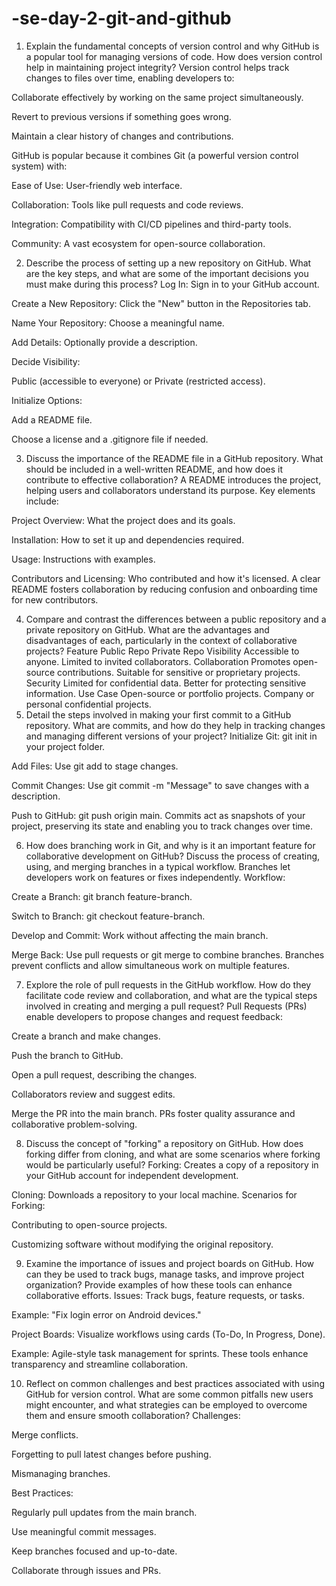 # -se-day-2-git-and-github
1. Explain the fundamental concepts of version control and why GitHub is a popular tool for managing versions of code. How does version control help in maintaining project integrity?
Version control helps track changes to files over time, enabling developers to:

Collaborate effectively by working on the same project simultaneously.

Revert to previous versions if something goes wrong.

Maintain a clear history of changes and contributions.

GitHub is popular because it combines Git (a powerful version control system) with:

Ease of Use: User-friendly web interface.

Collaboration: Tools like pull requests and code reviews.

Integration: Compatibility with CI/CD pipelines and third-party tools.

Community: A vast ecosystem for open-source collaboration.

2. Describe the process of setting up a new repository on GitHub. What are the key steps, and what are some of the important decisions you must make during this process?
Log In: Sign in to your GitHub account.

Create a New Repository: Click the "New" button in the Repositories tab.

Name Your Repository: Choose a meaningful name.

Add Details: Optionally provide a description.

Decide Visibility:

Public (accessible to everyone) or Private (restricted access).

Initialize Options:

Add a README file.

Choose a license and a .gitignore file if needed.

3. Discuss the importance of the README file in a GitHub repository. What should be included in a well-written README, and how does it contribute to effective collaboration?
A README introduces the project, helping users and collaborators understand its purpose. Key elements include:

Project Overview: What the project does and its goals.

Installation: How to set it up and dependencies required.

Usage: Instructions with examples.

Contributors and Licensing: Who contributed and how it's licensed. A clear README fosters collaboration by reducing confusion and onboarding time for new contributors.

4. Compare and contrast the differences between a public repository and a private repository on GitHub. What are the advantages and disadvantages of each, particularly in the context of collaborative projects?
Feature	Public Repo	Private Repo
Visibility	Accessible to anyone.	Limited to invited collaborators.
Collaboration	Promotes open-source contributions.	Suitable for sensitive or proprietary projects.
Security	Limited for confidential data.	Better for protecting sensitive information.
Use Case	Open-source or portfolio projects.	Company or personal confidential projects.
5. Detail the steps involved in making your first commit to a GitHub repository. What are commits, and how do they help in tracking changes and managing different versions of your project?
Initialize Git: git init in your project folder.

Add Files: Use git add to stage changes.

Commit Changes: Use git commit -m "Message" to save changes with a description.

Push to GitHub: git push origin main. Commits act as snapshots of your project, preserving its state and enabling you to track changes over time.

6. How does branching work in Git, and why is it an important feature for collaborative development on GitHub? Discuss the process of creating, using, and merging branches in a typical workflow.
Branches let developers work on features or fixes independently. Workflow:

Create a Branch: git branch feature-branch.

Switch to Branch: git checkout feature-branch.

Develop and Commit: Work without affecting the main branch.

Merge Back: Use pull requests or git merge to combine branches. Branches prevent conflicts and allow simultaneous work on multiple features.

7. Explore the role of pull requests in the GitHub workflow. How do they facilitate code review and collaboration, and what are the typical steps involved in creating and merging a pull request?
Pull Requests (PRs) enable developers to propose changes and request feedback:

Create a branch and make changes.

Push the branch to GitHub.

Open a pull request, describing the changes.

Collaborators review and suggest edits.

Merge the PR into the main branch. PRs foster quality assurance and collaborative problem-solving.

8. Discuss the concept of "forking" a repository on GitHub. How does forking differ from cloning, and what are some scenarios where forking would be particularly useful?
Forking: Creates a copy of a repository in your GitHub account for independent development.

Cloning: Downloads a repository to your local machine. Scenarios for Forking:

Contributing to open-source projects.

Customizing software without modifying the original repository.

9. Examine the importance of issues and project boards on GitHub. How can they be used to track bugs, manage tasks, and improve project organization? Provide examples of how these tools can enhance collaborative efforts.
Issues: Track bugs, feature requests, or tasks.

Example: "Fix login error on Android devices."

Project Boards: Visualize workflows using cards (To-Do, In Progress, Done).

Example: Agile-style task management for sprints. These tools enhance transparency and streamline collaboration.

10. Reflect on common challenges and best practices associated with using GitHub for version control. What are some common pitfalls new users might encounter, and what strategies can be employed to overcome them and ensure smooth collaboration?
Challenges:

Merge conflicts.

Forgetting to pull latest changes before pushing.

Mismanaging branches.

Best Practices:

Regularly pull updates from the main branch.

Use meaningful commit messages.

Keep branches focused and up-to-date.

Collaborate through issues and PRs.
